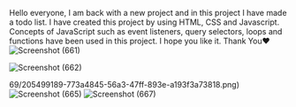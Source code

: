 Hello everyone, I am back with a new project and in this project I have made a todo list.  I have created this project by using HTML, CSS and Javascript.  Concepts of JavaScript such as event listeners, query selectors, loops and functions have been used in this project.  I hope you like it. Thank You❤️
![Screenshot (661)](https://user-images.githubusercontent.com/104623869/205499256-b3a06d60-dab4-4e3e-97da-20174b00c76e.png)

![Screenshot (662)](https://user-images.githubusercontent.com/104623869/205499272-fdb6a5e9-b621-4fec-a5a4-fd74a42d682b.png)

69/205499189-773a4845-56a3-47ff-893e-a193f3a73818.png)
![Screenshot (665)](https://user-images.githubusercontent.com/104623869/205499198-b3b247ee-f465-468d-ab9c-477d03c3b924.png)
![Screenshot (667)](https://user-images.githubusercontent.com/104623869/205499202-1ede22b6-5072-4ac5-b703-eed68e3f45f4.png)
